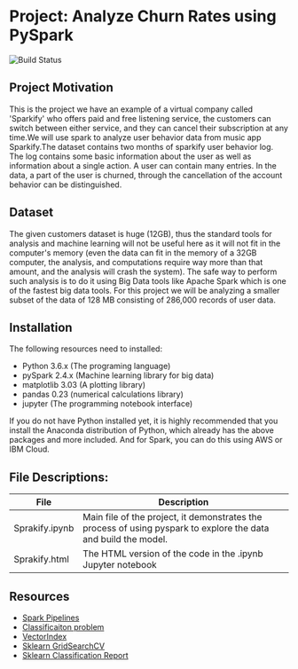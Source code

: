 # Project: Analyze Churn Rates using PySpark

![Build Status](https://s16353.pcdn.co/wp-content/uploads/2018/06/Churn.png)

## Project Motivation
This is the project we have an example of a virtual company called 'Sparkify' who offers paid and free listening service, the customers can switch between either service, and they can cancel their subscription at any time.We will use spark to analyze user behavior data from music app Sparkify.The dataset contains two months of sparkify user behavior log. The log contains some basic information about the user as well as information about a single action. A user can contain many entries. In the data, a part of the user is churned, through the cancellation of the account behavior can be distinguished.

## Dataset
 The given customers dataset is huge (12GB), thus the standard tools for analysis and machine learning will not be useful here as it will not fit in the computer's memory (even the data can fit in the memory of a 32GB computer, the analysis, and computations require way more than that amount, and the analysis will crash the system). The safe way to perform such analysis is to do it using Big Data tools like Apache Spark which is one of the fastest big data tools. For this project we will be analyzing a smaller subset of the data of 128 MB consisting of 286,000 records of user data.

## Installation

The following resources need to installed:

- Python 3.6.x (The programing language)
- pySpark 2.4.x (Machine learning library for big data)
- matplotlib 3.03 (A plotting library)
- pandas 0.23 (numerical calculations library)
- jupyter (The programming notebook interface)

If you do not have Python installed yet, it is highly recommended that you install the Anaconda distribution of Python, which already has the above packages and more included. And for Spark, you can do this using AWS or IBM Cloud.

## File Descriptions:
| File | Description |
| ------ | ------ |
| Sprakify.ipynb | Main file of the project, it demonstrates the process of using pyspark to explore the data and build the model.
|Sprakify.html | The HTML version of the code in the .ipynb Jupyter notebook|


## Resources

- [Spark Pipelines](https://towardsdatascience.com/feature-encoding-with-spark-2-3-0-part-1-9ede45562740)
- [Classificaiton problem](https://towardsdatascience.com/machine-learning-with-pyspark-and-mllib-solving-a-binary-classification-problem-96396065d2aa)
- [VectorIndex](https://spark.apache.org/docs/latest/ml-features.html#stringindexer)
- [Sklearn GridSearchCV](https://scikit-learn.org/stable/modules/generated/sklearn.model_selection.GridSearchCV.html)
- [Sklearn Classification Report](https://scikit-learn.org/stable/modules/generated/sklearn.metrics.classification_report.html)
